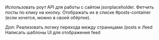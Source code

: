 Использовать роут API для работы с сайтом jsonplaceholder.
Фетчить посты по клику на кнопку.
Отображать их в списке #posts-container (если хочется, можно в своей обёртке).

Доп:
Реализовать логику перехода между страницами /posts и /feed
Написать шаблоны UI для отображения feed